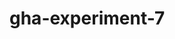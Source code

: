 # gha-experiment-7
   

































 





  



  





















    







  

  






